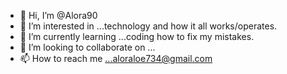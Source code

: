 - 👋 Hi, I’m @Alora90
- 👀 I’m interested in ...technology and how it all works/operates.
- 🌱 I’m currently learning ...coding how to fix my mistakes.
- 💞️ I’m looking to collaborate on ...
- 📫 How to reach me ...aloraloe734@gmail.com

<!---
Alora90/Alora90 is a ✨ special ✨ repository because its `README.md` (this file) appears on your GitHub profile.
You can click the Preview link to take a look at your changes.
--->
